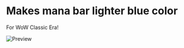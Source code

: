 # Makes mana bar lighter blue color

For WoW Classic Era!

![Preview](https://github.com/mitjafelicijan/LighterBlueManaBar/assets/296714/fea3d13e-e2b1-4fca-961f-7f6ba395d36a)
